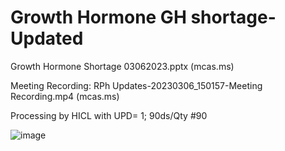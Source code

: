 # Growth Hormone GH shortage- Updated

Growth Hormone Shortage 03062023.pptx (mcas.ms)

Meeting Recording: RPh Updates-20230306_150157-Meeting Recording.mp4 (mcas.ms)


Processing by HICL with UPD= 1; 90ds/Qty #90







![image](https://user-images.githubusercontent.com/122046056/227045101-3f9fbbcf-c238-460d-93a0-6aa8c57344df.png)

